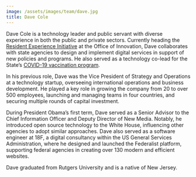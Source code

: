 ```yaml
---
image: /assets/images/team/dave.jpg
title: Dave Cole
---
```


Dave Cole is a technology leader and public servant with diverse experience in both the public and private sectors. Currently heading the [Resident Experience Initiative](https://innovation.nj.gov/projects/resident-experience-initiative/) at the Office of Innovation, Dave collaborates with state agencies to design and implement digital services in support of new policies and programs. He also served as a technology co-lead for the State’s [COVID-19 vaccination program](/projects/COVID19/).

In his previous role, Dave was the Vice President of Strategy and Operations at a technology startup, overseeing international operations and business development. He played a key role in growing the company from 20 to over 500 employees, launching and managing teams in four countries, and securing multiple rounds of capital investment.

During President Obama’s first term, Dave served as a Senior Advisor to the Chief Information Officer and Deputy Director of New Media. Notably, he introduced open source technology to the White House, influencing other agencies to adopt similar approaches. Dave also served as a software engineer at 18F, a digital consultancy within the US General Services Administration, where he designed and launched the Federalist platform, supporting federal agencies in creating over 130 modern and efficient websites.

Dave graduated from Rutgers University and is a native of New Jersey.
